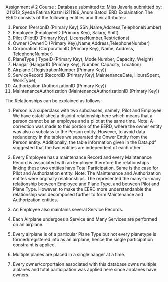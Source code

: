 Assignment # 2
Course      : Database 
submitted to: Miss Javeria 
submitted by: i211213_Syeda Fatima Kazmi
              i211186_Anum Batool
ERD Explaination
The EERD consists of the following entities and their attributes:
1. Person (PersonID (Primary Key),SSN,Name,Address,TelephoneNumber)
2. Employee (EmployeeID (Primary Key), Salary, Shift)
3. Pilot (PilotID (Primary Key), LicenseNumber,Restrictions)
4. Owner (OwnerID (Primary Key),Name,Address,TelephoneNumber)
5. Corporation (CorporationID (Primary Key), Name, Address, TelephoneNumber)
6. PlaneType ( TypeID (Primary Key), ModelNumber, Capacity, Weight)
7. Hangar (HangarID (Primary Key), Number, Capacity, Location)
8. Airplane ( RegistrationNumber (Primary Key))
9. ServiceRecord (RecordID (Primary Key),MaintenanceDate, HoursSpent, WorkType),
10. Authorization (AuthorizationID (Primary Key))
11. MaintenanceAuthorization (MaintenanceAuthorizationID (Primary Key))

The Relationships can be explained as follows:
1. Person is a superclass with two subclasses, namely, Pilot and Employee. We have established a disjoint relationship here which means that a person cannot be an employee and a pilot at the same time. 
Note: A correction was made to this portion of the EERD, where the owner entity was also a subclass to the Person entity. However, to avoid data redundency in the tables we separated the Onwer Entity from the Person entity. Additionally, the table information given in the Data.pdf suggested that the two entities are independent of each other.

2. Every Employee has a maintenance Record and every Maintenance Record is associated with an Employee therefore the relationships linking these two entities have Total Participation. Same is the case for Pilot and Authorization entity.
Note: The Maintenance and Authorization entites were orginally relationships. The represented the many-to-many relationship between Employee and Plane Type, and between Pilot and Plane Type. However, to make the EERD more understandanble the relationship was decomposed further to form Maintenance and Authorization entities.

3. An Employee also maintains several Service Records.

4. Each Airplane undergoes a Service and Many Services are performed on an airplane.

5. Every airplane is of a particular Plane Type but not every planetype is formed/registered into as an airplane, hence the single participation constraint is applied.

6. Multiple planes are placed in a single hanger at a time. 

7. Every owner/corportaion associated with this database owns multiple aiplanes and total participation was applied here since airplanes have owners.
